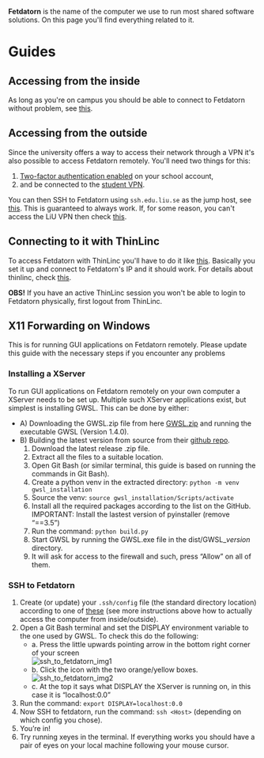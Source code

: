 **Fetdatorn** is the name of the computer we use to run most shared software solutions. On this page you'll find everything related to it.

# Guides

## Accessing from the inside
As long as you're on campus you should be able to connect to Fetdatorn without problem, see [this](https://docs.google.com/document/d/1-iWG2_kSW-0iN2fS-5-W1LanjvWFRzeXaEJyUMzvuME/edit).

## Accessing from the outside
Since the university offers a way to access their network through a VPN it's also possible to access Fetdatorn remotely. You'll need two things for this:

1. [Two-factor authentication enabled](https://tsv.liu.se/) on your school account, 
2. and be connected to the [student VPN](https://liudesk.liu.se/tas/public/ssp/content/detail/knowledgeitem?unid=5781469d338240abb741d51b97eccb8a). 

You can then SSH to Fetdatorn using `ssh.edu.liu.se` as the jump host, see [this](https://docs.google.com/document/d/1-iWG2_kSW-0iN2fS-5-W1LanjvWFRzeXaEJyUMzvuME/edit). This is guaranteed to always work. If, for some reason, you can't access the LiU VPN then check [this](https://docs.google.com/document/d/1MFJEkQNlpNgPn907wmUEY2m6iiJhb6ONw5ayRHKsJSY/edit).

## Connecting to it with ThinLinc
To access Fetdatorn with ThinLinc you'll have to do it like [this](https://docs.google.com/document/d/1MFJEkQNlpNgPn907wmUEY2m6iiJhb6ONw5ayRHKsJSY/edit). Basically you set it up and connect to Fetdatorn's IP and it should work. For details about thinlinc, check [this](https://docs.google.com/document/d/1vqRh1PUEqXrd5Wixka6bvFZFpDgbWbjeE50rzuy8tFk/edit).

**OBS!** If you have an active ThinLinc session you won't be able to login to Fetdatorn physically, first logout from ThinLinc.

## X11 Forwarding on Windows
This is for running GUI applications on Fetdatorn remotely. Please update this guide with the necessary steps if you encounter any problems 

### Installing a XServer
To run GUI applications on Fetdatorn remotely on your own computer a XServer needs to be set up.  Multiple such XServer applications exist, but simplest is installing GWSL. This can be done by either: 

* A) Downloading the GWSL.zip file from here [GWSL.zip](https://drive.google.com/file/d/1el9KVTE4EcIjH6JBlKWOkCBekzAt7_tg/view?usp=drive_link) and running the executable GWSL (Version 1.4.0). 
* B) Building the latest version from source from their [github repo](https://github.com/Opticos/GWSL-Source).
  1. Download the latest release .zip file. 
  2. Extract all the files to a suitable location. 
  3. Open Git Bash (or similar terminal, this guide is based on running the commands in Git Bash). 
  4. Create a python venv in the extracted directory: `python -m venv gwsl_installation `
  5. Source the venv: `source gwsl_installation/Scripts/activate`
  6. Install all the required packages according to the list on the GitHub. IMPORTANT: Install the lastest version of pyinstaller (remove “==3.5”) 
  7. Run the command: `python build.py `
  8. Start GWSL by running the GWSL.exe file in the dist/GWSL_*version* directory. 
  9. It will ask for access to the firewall and such, press “Allow” on all of them.

### SSH to Fetdatorn 
  1. Create (or update) your `.ssh/config` file (the standard directory location) according to one of [these](https://docs.google.com/document/d/1-iWG2_kSW-0iN2fS-5-W1LanjvWFRzeXaEJyUMzvuME/edit) (see more instructions above how to actually access the computer from inside/outside).
  2.  Open a Git Bash terminal and set the DISPLAY environment variable to the one used by GWSL. To check this do the following: 
        * a. Press the little upwards pointing arrow in the bottom right corner of your screen  
             ![ssh_to_fetdatorn_img1](https://github.com/LiU-ToeBiters/wiki/assets/86022094/8be7c9cc-1ac2-4cb3-aaa3-e7736edff941)
        * b. Click the icon with the two orange/yellow boxes.  
             ![ssh_to_fetdatorn_img2](https://github.com/LiU-ToeBiters/wiki/assets/86022094/5a1e018c-2d81-4c27-9765-3bdb7e0e804f)
        * c. At the top it says what DISPLAY the XServer is running on, in this case it is “localhost:0.0” 
  3. Run the command: `export DISPLAY=localhost:0.0`
  4. Now SSH to fetdatorn, run the command: `ssh <Host>` (depending on which config you chose).
  5. You’re in! 
  6. Try running xeyes in the terminal. If everything works you should have a pair of eyes on your local machine following your mouse cursor.